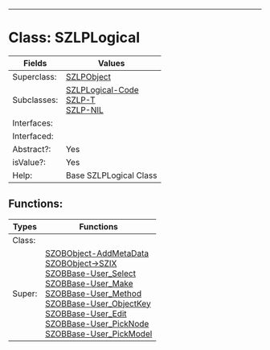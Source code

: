 ---------

# Class:	SZLPLogical

| Fields | Values |
| --------- | --------- |
| Superclass: | [SZLPObject](SZLPObject.html) |
| Subclasses: | [SZLPLogical-Code](SZLPLogical-Code.html) <br> [SZLP-T](SZLP-T.html) <br> [SZLP-NIL](SZLP-NIL.html) |
| Interfaces: |  |
| Interfaced: |  |
| Abstract?: | Yes |
| isValue?: | Yes |
| Help: | Base SZLPLogical Class |


## Functions:

| Types | Functions |
| --------- | --------- |
| Class: |  |
| Super: | [SZOBObject-AddMetaData](SZOBObject.html) <br> [SZOBObject->SZIX](SZOBObject.html) <br> [SZOBBase-User_Select](SZOBBase.html) <br> [SZOBBase-User_Make](SZOBBase.html) <br> [SZOBBase-User_Method](SZOBBase.html) <br> [SZOBBase-User_ObjectKey](SZOBBase.html) <br> [SZOBBase-User_Edit](SZOBBase.html) <br> [SZOBBase-User_PickNode](SZOBBase.html) <br> [SZOBBase-User_PickModel](SZOBBase.html) |


